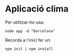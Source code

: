 # Aplicació clima

Per utilitzar-ho usa:

``` node app -d "Barcelona" ```

Recorda a l'inici fer un:

``` npm init | npm install ```

